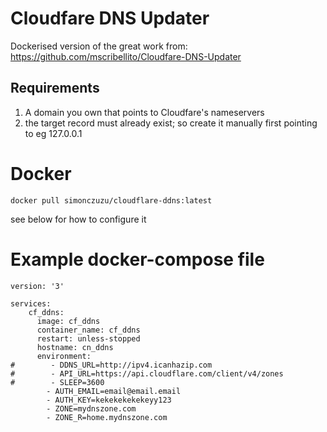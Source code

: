 # Cloudfare DNS Updater

Dockerised version of the great work from: https://github.com/mscribellito/Cloudfare-DNS-Updater

## Requirements
1. A domain you own that points to Cloudfare's nameservers
2. the target record must already exist; so create it manually first pointing to eg 127.0.0.1

# Docker

```
docker pull simonczuzu/cloudflare-ddns:latest
```

see below for how to configure it

# Example docker-compose file

```
version: '3'

services:
    cf_ddns:
      image: cf_ddns
      container_name: cf_ddns
      restart: unless-stopped
      hostname: cn_ddns
      environment:
#        - DDNS_URL=http://ipv4.icanhazip.com
#        - API_URL=https://api.cloudflare.com/client/v4/zones
#        - SLEEP=3600
        - AUTH_EMAIL=email@email.email
        - AUTH_KEY=kekekekekekeyy123
        - ZONE=mydnszone.com
        - ZONE_R=home.mydnszone.com
```
